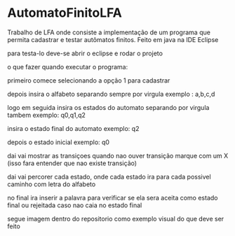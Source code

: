 # AutomatoFinitoLFA
Trabalho de LFA  onde consiste a implementação de um programa que permita cadastrar e testar autômatos finitos. 
Feito em java na IDE Eclipse 

para testa-lo deve-se abrir o eclipse e rodar o projeto

o que fazer quando executar o programa:

primeiro comece selecionando a opção 1 para cadastrar

depois insira o alfabeto separando sempre por virgula exemplo : a,b,c,d

logo em seguida insira os estados do automato separando por virgula tambem exemplo: q0,q1,q2

insira o estado final do automato exemplo: q2

depois o estado inicial exemplo: q0

dai vai mostrar as transiçoes quando nao ouver transição marque com um X
(isso fara entender que nao existe transição)

dai vai percorer cada estado, onde cada estado ira 
para cada possivel caminho com letra do alfabeto

no final ira inserir a palavra para verificar se ela sera aceita como estado final
ou rejeitada caso nao caia no estado final

segue imagem dentro do repositorio como exemplo visual do que deve ser feito
